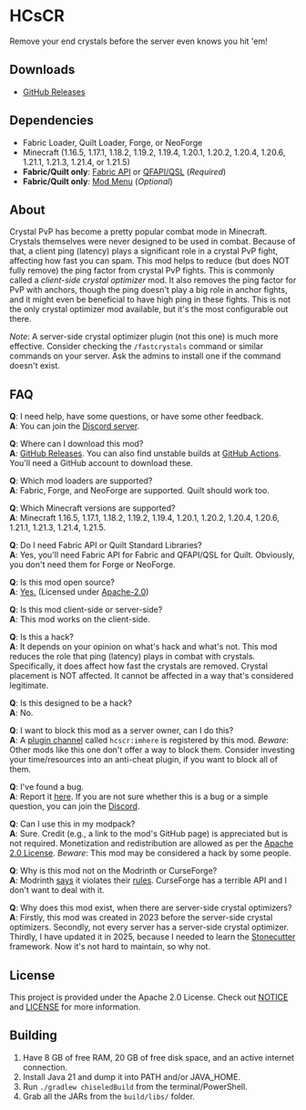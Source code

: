 # HCsCR

Remove your end crystals before the server even knows you hit 'em!

## Downloads

- [GitHub Releases](https://github.com/VidTu/HCsCR/releases)

## Dependencies

- Fabric Loader, Quilt Loader, Forge, or NeoForge
- Minecraft (1.16.5, 1.17.1, 1.18.2, 1.19.2, 1.19.4, 1.20.1, 1.20.2, 1.20.4, 1.20.6, 1.21.1, 1.21.3, 1.21.4, or 1.21.5)
- **Fabric/Quilt only**: [Fabric API](https://modrinth.com/mod/fabric-api) or
  [QFAPI/QSL](https://modrinth.com/mod/qsl) (*Required*)
- **Fabric/Quilt only**: [Mod Menu](https://modrinth.com/mod/modmenu) (*Optional*)

## About

Crystal PvP has become a pretty popular combat mode in Minecraft. Crystals themselves were never designed to be
used in combat. Because of that, a client ping (latency) plays a significant role in a crystal PvP fight, affecting
how fast you can spam. This mod helps to reduce (but does NOT fully remove) the ping factor from crystal PvP fights.
This is commonly called a *client-side crystal optimizer* mod. It also removes the ping factor for PvP with anchors,
though the ping doesn't play a big role in anchor fights, and it might even be beneficial to have high ping in these
fights. This is not the only crystal optimizer mod available, but it's the most configurable out there.

*Note*: A server-side crystal optimizer plugin (not this one) is much more effective. Consider checking the
`/fastcrystals` command or similar commands on your server. Ask the admins to install one if the command doesn't exist.

## FAQ

**Q**: I need help, have some questions, or have some other feedback.  
**A**: You can join the [Discord server](https://discord.gg/Q6saSVSuYQ).

**Q**: Where can I download this mod?  
**A**: [GitHub Releases](https://github.com/VidTu/HCsCR/releases).
You can also find unstable builds at [GitHub Actions](https://github.com/VidTu/HCsCR/actions).
You'll need a GitHub account to download these.

**Q**: Which mod loaders are supported?  
**A**: Fabric, Forge, and NeoForge are supported. Quilt should work too.

**Q**: Which Minecraft versions are supported?  
**A**: Minecraft 1.16.5, 1.17.1, 1.18.2, 1.19.2, 1.19.4, 1.20.1, 1.20.2, 1.20.4, 1.20.6, 1.21.1, 1.21.3, 1.21.4, 1.21.5.

**Q**: Do I need Fabric API or Quilt Standard Libraries?  
**A**: Yes, you'll need Fabric API for Fabric and QFAPI/QSL for Quilt.
Obviously, you don't need them for Forge or NeoForge.

**Q**: Is this mod open source?  
**A**: [Yes.](https://github.com/VidTu/HCsCR) (Licensed
under [Apache-2.0](https://github.com/VidTu/HCsCR/blob/main/LICENSE))

**Q**: Is this mod client-side or server-side?  
**A**: This mod works on the client-side.

**Q**: Is this a hack?  
**A**: It depends on your opinion on what's hack and what's not. This mod reduces the role that ping (latency) plays
in combat with crystals. Specifically, it does affect how fast the crystals are removed. Crystal placement is NOT
affected. It cannot be affected in a way that's considered legitimate.

**Q**: Is this designed to be a hack?  
**A**: No.

**Q**: I want to block this mod as a server owner, can I do this?  
**A**: A [plugin channel](https://minecraft.wiki/w/Minecraft_Wiki:Projects/wiki.vg_merge/Plugin_channels) called
`hcscr:imhere` is registered by this mod. *Beware*: Other mods like this one don't offer a way to block them.
Consider investing your time/resources into an anti-cheat plugin, if you want to block all of them.

**Q**: I've found a bug.  
**A**: Report it [here](https://github.com/VidTu/HCsCR/issues). If you are not sure whether this is a bug or a
simple question, you can join the [Discord](https://discord.gg/Q6saSVSuYQ).

**Q**: Can I use this in my modpack?  
**A**: Sure. Credit (e.g., a link to the mod's GitHub page) is appreciated but is not required.
Monetization and redistribution are allowed as per the
[Apache 2.0 License](https://github.com/VidTu/HCsCR/blob/main/LICENSE).
*Beware*: This mod may be considered a hack by some people.

**Q**: Why is this mod not on the Modrinth or CurseForge?  
**A**: Modrinth [says](https://github.com/user-attachments/assets/437df1a1-3331-499c-ac49-6ec114494bd4) it violates
their [rules](https://modrinth.com/legal/rules). CurseForge has a terrible API and I don't want to deal with it.

**Q**: Why does this mod exist, when there are server-side crystal optimizers?  
**A**: Firstly, this mod was created in 2023 before the server-side crystal optimizers. Secondly, not every server
has a server-side crystal optimizer. Thirdly, I have updated it in 2025, because I needed to learn the
[Stonecutter](https://stonecutter.kikugie.dev/) framework. Now it's not hard to maintain, so why not.

## License

This project is provided under the Apache 2.0 License.
Check out [NOTICE](https://github.com/VidTu/HCsCR/blob/main/NOTICE) and
[LICENSE](https://github.com/VidTu/HCsCR/blob/main/LICENSE) for more information.

## Building

1. Have 8 GB of free RAM, 20 GB of free disk space, and an active internet connection.
2. Install Java 21 and dump it into PATH and/or JAVA_HOME.
3. Run `./gradlew chiseledBuild` from the terminal/PowerShell.
4. Grab all the JARs from the `build/libs/` folder.

